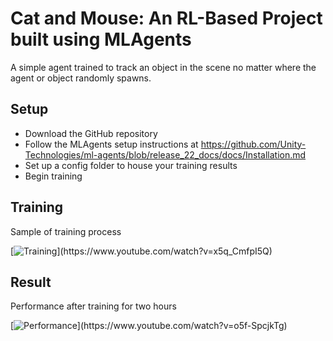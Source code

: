 # Cat and Mouse: An RL-Based Project built using MLAgents
A simple agent trained to track an object in the scene no matter where the agent or object randomly spawns. 

## Setup
- Download the GitHub repository
- Follow the MLAgents setup instructions at https://github.com/Unity-Technologies/ml-agents/blob/release_22_docs/docs/Installation.md
- Set up a config folder to house your training results
- Begin training

## Training
Sample of training process

[![Training]([https://img.youtube.com/vi/x5q_CmfpI5Q/0.jpg](https://www.youtube.com/watch?v=x5q_CmfpI5Q))](https://www.youtube.com/watch?v=x5q_CmfpI5Q)

## Result
Performance after training for two hours

[![Performance]([https://img.youtube.com/vi/YOUTUBE_VIDEO_ID_HERE/0.jpg](https://www.youtube.com/watch?v=x5q_CmfpI5Q))](https://www.youtube.com/watch?v=o5f-SpcjkTg)
